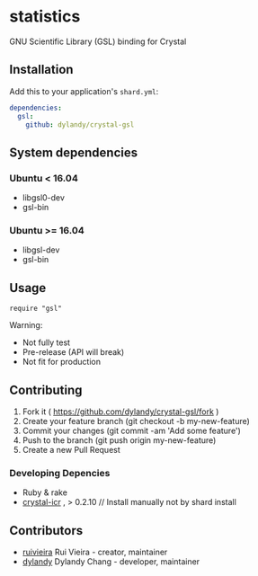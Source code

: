 # statistics

GNU Scientific Library (GSL) binding for Crystal

## Installation


Add this to your application's `shard.yml`:

```yaml
dependencies:
  gsl:
    github: dylandy/crystal-gsl
```
## System dependencies

### Ubuntu < 16.04 

* libgsl0-dev 
* gsl-bin

### Ubuntu >= 16.04

* libgsl-dev
* gsl-bin

## Usage


```crystal
require "gsl"
```

Warning:

- Not fully test
- Pre-release (API will break)
- Not fit for production



## Contributing

1. Fork it ( https://github.com/dylandy/crystal-gsl/fork )
2. Create your feature branch (git checkout -b my-new-feature)
3. Commit your changes (git commit -am 'Add some feature')
4. Push to the branch (git push origin my-new-feature)
5. Create a new Pull Request

### Developing Depencies

* Ruby & rake
* [crystal-icr](https://github.com/greyblake/crystal-icr) , > 0.2.10 // Install manually not by shard install


## Contributors

- [ruivieira](https://github.com/ruivieira) Rui Vieira - creator, maintainer
- [dylandy](https://github.com/dylandy) Dylandy Chang - developer, maintainer
